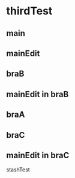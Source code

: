 # thirdTest

## main


## mainEdit

## braB

## mainEdit in braB

## braA

## braC

## mainEdit in braC

stashTest
